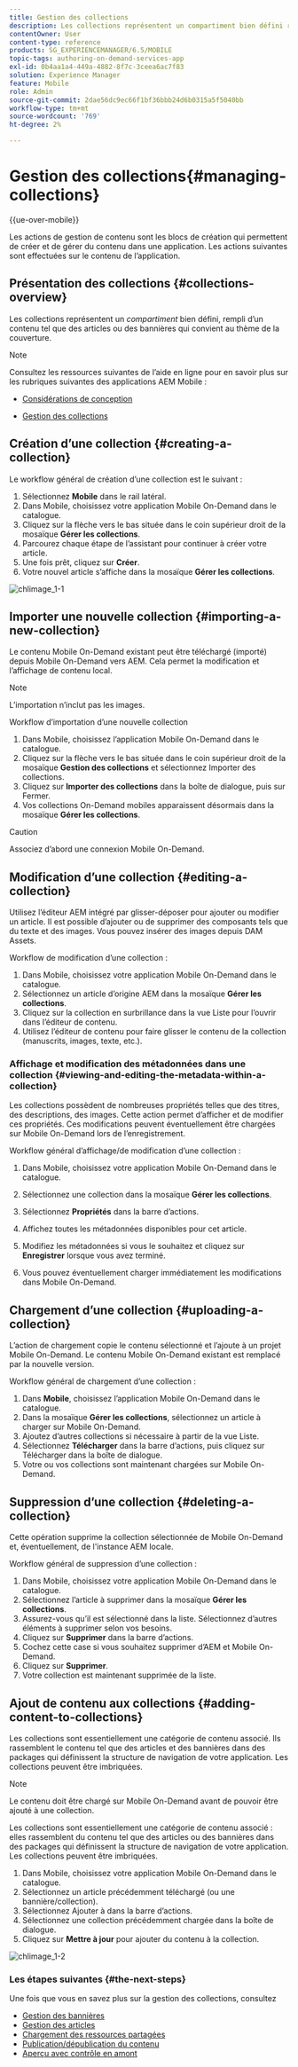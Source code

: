 ```yaml
---
title: Gestion des collections
description: Les collections représentent un compartiment bien défini rempli de contenu tel que des articles ou des bannières qui convient au thème de la couverture. Consultez cette page pour en savoir plus.
contentOwner: User
content-type: reference
products: SG_EXPERIENCEMANAGER/6.5/MOBILE
topic-tags: authoring-on-demand-services-app
exl-id: 0b4aa1a4-449a-4882-8f7c-3ceea6ac7f83
solution: Experience Manager
feature: Mobile
role: Admin
source-git-commit: 2dae56dc9ec66f1bf36bbb24d6b0315a5f5040bb
workflow-type: tm+mt
source-wordcount: '769'
ht-degree: 2%

---
```


# Gestion des collections{#managing-collections}

{{ue-over-mobile}}

Les actions de gestion de contenu sont les blocs de création qui permettent de créer et de gérer du contenu dans une application. Les actions suivantes sont effectuées sur le contenu de l’application.

## Présentation des collections {#collections-overview}

Les collections représentent un *compartiment* bien défini, rempli d’un contenu tel que des articles ou des bannières qui convient au thème de la couverture.

>[!NOTE]
>
>Consultez les ressources suivantes de l’aide en ligne pour en savoir plus sur les rubriques suivantes des applications AEM Mobile :
>
>* [Considérations de conception](https://helpx.adobe.com/digital-publishing-solution/help/design-app.html)
>
>* [Gestion des collections](https://helpx.adobe.com/digital-publishing-solution/help/creating-collections.html)
>

## Création d’une collection {#creating-a-collection}

Le workflow général de création d’une collection est le suivant :

1. Sélectionnez **Mobile** dans le rail latéral.
1. Dans Mobile, choisissez votre application Mobile On-Demand dans le catalogue.
1. Cliquez sur la flèche vers le bas située dans le coin supérieur droit de la mosaïque **Gérer les collections**.
1. Parcourez chaque étape de l’assistant pour continuer à créer votre article.
1. Une fois prêt, cliquez sur **Créer**.
1. Votre nouvel article s’affiche dans la mosaïque **Gérer les collections**.

![chlimage_1-1](assets/chlimage_1-1.gif)

## Importer une nouvelle collection {#importing-a-new-collection}

Le contenu Mobile On-Demand existant peut être téléchargé (importé) depuis Mobile On-Demand vers AEM. Cela permet la modification et l’affichage de contenu local.

>[!NOTE]
>
>L’importation n’inclut pas les images.

Workflow d’importation d’une nouvelle collection

1. Dans Mobile, choisissez l’application Mobile On-Demand dans le catalogue.
1. Cliquez sur la flèche vers le bas située dans le coin supérieur droit de la mosaïque **Gestion des collections** et sélectionnez Importer des collections.
1. Cliquez sur **Importer des collections** dans la boîte de dialogue, puis sur Fermer.
1. Vos collections On-Demand mobiles apparaissent désormais dans la mosaïque **Gérer les collections**.

>[!CAUTION]
>
>Associez d’abord une connexion Mobile On-Demand.

## Modification d’une collection {#editing-a-collection}

Utilisez l’éditeur AEM intégré par glisser-déposer pour ajouter ou modifier un article. Il est possible d’ajouter ou de supprimer des composants tels que du texte et des images. Vous pouvez insérer des images depuis DAM Assets.

Workflow de modification d’une collection :

1. Dans Mobile, choisissez votre application Mobile On-Demand dans le catalogue.
1. Sélectionnez un article d’origine AEM dans la mosaïque **Gérer les collections**.
1. Cliquez sur la collection en surbrillance dans la vue Liste pour l’ouvrir dans l’éditeur de contenu.
1. Utilisez l’éditeur de contenu pour faire glisser le contenu de la collection (manuscrits, images, texte, etc.).

### Affichage et modification des métadonnées dans une collection {#viewing-and-editing-the-metadata-within-a-collection}

Les collections possèdent de nombreuses propriétés telles que des titres, des descriptions, des images. Cette action permet d’afficher et de modifier ces propriétés. Ces modifications peuvent éventuellement être chargées sur Mobile On-Demand lors de l’enregistrement.

Workflow général d’affichage/de modification d’une collection :

1. Dans Mobile, choisissez votre application Mobile On-Demand dans le catalogue.
1. Sélectionnez une collection dans la mosaïque **Gérer les collections**.

1. Sélectionnez **Propriétés** dans la barre d’actions.
1. Affichez toutes les métadonnées disponibles pour cet article.
1. Modifiez les métadonnées si vous le souhaitez et cliquez sur **Enregistrer** lorsque vous avez terminé.
1. Vous pouvez éventuellement charger immédiatement les modifications dans Mobile On-Demand.

## Chargement d’une collection {#uploading-a-collection}

L’action de chargement copie le contenu sélectionné et l’ajoute à un projet Mobile On-Demand. Le contenu Mobile On-Demand existant est remplacé par la nouvelle version.

Workflow général de chargement d’une collection :

1. Dans **Mobile**, choisissez l’application Mobile On-Demand dans le catalogue.
1. Dans la mosaïque **Gérer les collections**, sélectionnez un article à charger sur Mobile On-Demand.
1. Ajoutez d’autres collections si nécessaire à partir de la vue Liste.
1. Sélectionnez **Télécharger** dans la barre d’actions, puis cliquez sur Télécharger dans la boîte de dialogue.
1. Votre ou vos collections sont maintenant chargées sur Mobile On-Demand.

## Suppression d’une collection {#deleting-a-collection}

Cette opération supprime la collection sélectionnée de Mobile On-Demand et, éventuellement, de l&#39;instance AEM locale.

Workflow général de suppression d’une collection :

1. Dans Mobile, choisissez votre application Mobile On-Demand dans le catalogue.
1. Sélectionnez l’article à supprimer dans la mosaïque **Gérer les collections**.
1. Assurez-vous qu’il est sélectionné dans la liste. Sélectionnez d’autres éléments à supprimer selon vos besoins.
1. Cliquez sur **Supprimer** dans la barre d’actions.
1. Cochez cette case si vous souhaitez supprimer d’AEM et Mobile On-Demand.
1. Cliquez sur **Supprimer**.
1. Votre collection est maintenant supprimée de la liste.

## Ajout de contenu aux collections {#adding-content-to-collections}

Les collections sont essentiellement une catégorie de contenu associé. Ils rassemblent le contenu tel que des articles et des bannières dans des packages qui définissent la structure de navigation de votre application. Les collections peuvent être imbriquées.

>[!NOTE]
>
>Le contenu doit être chargé sur Mobile On-Demand avant de pouvoir être ajouté à une collection.

Les collections sont essentiellement une catégorie de contenu associé : elles rassemblent du contenu tel que des articles ou des bannières dans des packages qui définissent la structure de navigation de votre application. Les collections peuvent être imbriquées.

1. Dans Mobile, choisissez votre application Mobile On-Demand dans le catalogue.
1. Sélectionnez un article précédemment téléchargé (ou une bannière/collection).
1. Sélectionnez Ajouter à dans la barre d’actions.
1. Sélectionnez une collection précédemment chargée dans la boîte de dialogue.
1. Cliquez sur **Mettre à jour** pour ajouter du contenu à la collection.

![chlimage_1-2](assets/chlimage_1-2.gif)

### Les étapes suivantes {#the-next-steps}

Une fois que vous en savez plus sur la gestion des collections, consultez

* [Gestion des bannières](/help/mobile/mobile-on-demand-managing-banners.md)
* [Gestion des articles](/help/mobile/mobile-on-demand-managing-articles.md)
* [Chargement des ressources partagées](/help/mobile/mobile-on-demand-shared-resources.md)
* [Publication/dépublication du contenu](/help/mobile/mobile-on-demand-publishing-unpublishing.md)
* [Aperçu avec contrôle en amont](/help/mobile/aem-mobile-manage-ondemand-services.md)
